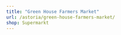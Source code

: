 ```yaml
---
title: "Green House Farmers Market"
url: /astoria/green-house-farmers-market/
shop: Supermarkt
---
```

